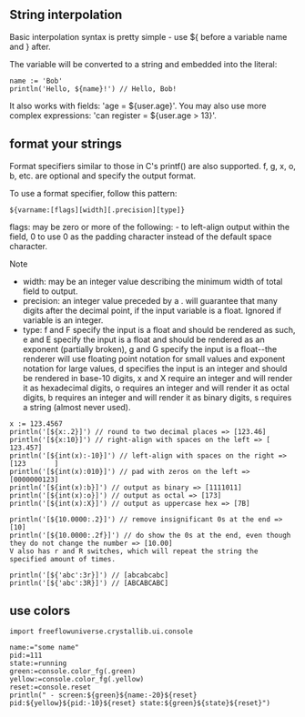 ## String interpolation

Basic interpolation syntax is pretty simple - use ${ before a variable name and } after. 

The variable will be converted to a string and embedded into the literal:

```golang
name := 'Bob'
println('Hello, ${name}!') // Hello, Bob!
```

It also works with fields: 'age = ${user.age}'. You may also use more complex expressions: 'can register = ${user.age > 13}'.

## format your strings

Format specifiers similar to those in C's printf() are also supported. f, g, x, o, b, etc. are optional and specify the output format.

To use a format specifier, follow this pattern:

```golang
${varname:[flags][width][.precision][type]}
```

flags: may be zero or more of the following: - to left-align output within the field, 0 to use 0 as the padding character instead of the default space character.

Note

- width: may be an integer value describing the minimum width of total field to output.
- precision: an integer value preceded by a . will guarantee that many digits after the decimal point, if the input variable is a float. Ignored if variable is an integer.
- type: f and F specify the input is a float and should be rendered as such, e and E specify the input is a float and should be rendered as an exponent (partially broken), g and G specify the input is a float--the renderer will use floating point notation for small values and exponent notation for large values, d specifies the input is an integer and should be rendered in base-10 digits, x and X require an integer and will render it as hexadecimal digits, o requires an integer and will render it as octal digits, b requires an integer and will render it as binary digits, s requires a string (almost never used).

```golang
x := 123.4567
println('[${x:.2}]') // round to two decimal places => [123.46]
println('[${x:10}]') // right-align with spaces on the left => [   123.457]
println('[${int(x):-10}]') // left-align with spaces on the right => [123       ]
println('[${int(x):010}]') // pad with zeros on the left => [0000000123]
println('[${int(x):b}]') // output as binary => [1111011]
println('[${int(x):o}]') // output as octal => [173]
println('[${int(x):X}]') // output as uppercase hex => [7B]

println('[${10.0000:.2}]') // remove insignificant 0s at the end => [10]
println('[${10.0000:.2f}]') // do show the 0s at the end, even though they do not change the number => [10.00]
V also has r and R switches, which will repeat the string the specified amount of times.

println('[${'abc':3r}]') // [abcabcabc]
println('[${'abc':3R}]') // [ABCABCABC]
```

## use colors

```golang
import freeflowuniverse.crystallib.ui.console

name:="some name"
pid:=111
state:=running
green:=console.color_fg(.green)
yellow:=console.color_fg(.yellow)
reset:=console.reset
println(" - screen:${green}${name:-20}${reset} pid:${yellow}${pid:-10}${reset} state:${green}${state}${reset}")


```